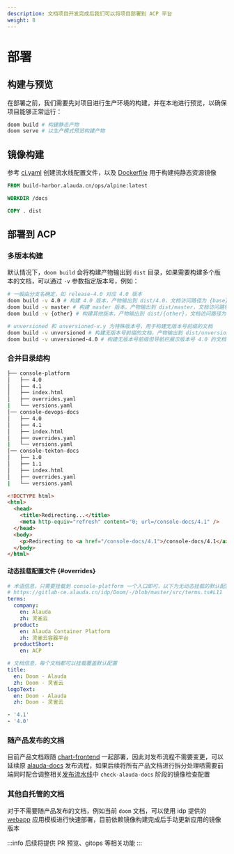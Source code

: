 ```yaml
---
description: 文档项目开发完成后我们可以将项目部署到 ACP 平台
weight: 8
---
```


# 部署

## 构建与预览

在部署之前，我们需要先对项目进行生产环境的构建，并在本地进行预览，以确保项目能够正常运行：

```bash
doom build # 构建静态产物
doom serve # 以生产模式预览构建产物
```

## 镜像构建

参考 [ci.yaml](https://gitlab-ce.alauda.cn/idp/Doom/-/blob/master/.build/ci.yaml) 创建流水线配置文件，以及 [Dockerfile](https://gitlab-ce.alauda.cn/idp/Doom/-/blob/master/Dockerfile) 用于构建纯静态资源镜像

```dockerfile
FROM build-harbor.alauda.cn/ops/alpine:latest

WORKDIR /docs

COPY . dist
```

## 部署到 ACP

### 多版本构建

默认情况下，`doom build` 会将构建产物输出到 `dist` 目录，如果需要构建多个版本的文档，可以通过 `-v` 参数指定版本号，例如：

```bash
# 一般由分支名确定，如 release-4.0 对应 4.0 版本
doom build -v 4.0 # 构建 4.0 版本，产物输出到 dist/4.0，文档访问路径为 {base}/4.0
doom build -v master # 构建 master 版本，产物输出到 dist/master，文档访问路径为 {base}/master
doom build -v {other} # 构建其他版本，产物输出到 dist/{other}，文档访问路径为 {base}/{other}

# unversioned 和 unversioned-x.y 为特殊版本号，用于构建无版本号前缀的文档
doom build -v unversioned # 构建无版本号前缀的文档，产物输出到 dist/unversioned，文档访问路径为 {base}
doom build -v unversioned-4.0 # 构建无版本号前缀但导航栏展示版本号 4.0 的文档，产物输出到 dist/unversioned，文档访问路径为 {base}
```

### 合并目录结构

```sh
├── console-platform
│   ├── 4.0
│   ├── 4.1
│   ├── index.html
│   ├── overrides.yaml
|   └── versions.yaml
│── console-devops-docs
│   ├── 4.0
│   ├── 4.1
│   ├── index.html
│   ├── overrides.yaml
|   └── versions.yaml
│── console-tekton-docs
│   ├── 1.0
│   ├── 1.1
│   ├── index.html
│   ├── overrides.yaml
|   └── versions.yaml
```

```html title="index.html"
<!DOCTYPE html>
<html>
  <head>
    <title>Redirecting...</title>
    <meta http-equiv="refresh" content="0; url=/console-docs/4.1" />
  </head>
  <body>
    <p>Redirecting to <a href="/console-docs/4.1">/console-docs/4.1</a></p>
  </body>
</html>
```

#### 动态挂载配置文件 \{#overrides}

```yaml title="overrides.yaml"
# 术语信息，只需要挂载到 console-platform 一个入口即可，以下为无动态挂载的默认配置
# https://gitlab-ce.alauda.cn/idp/Doom/-/blob/master/src/terms.ts#L11
terms:
  company:
    en: Alauda
    zh: 灵雀云
  product:
    en: Alauda Container Platform
    zh: 灵雀云容器平台
  productShort:
    en: ACP

# 文档信息，每个文档都可以挂载覆盖默认配置
title:
  en: Doom - Alauda
  zh: Doom - 灵雀云
logoText:
  en: Doom - Alauda
  zh: Doom - 灵雀云
```

```yaml title="versions.yaml"
- '4.1'
- '4.0'
```

### 随产品发布的文档

目前产品文档跟随 [chart-frontend](https://gitlab-ce.alauda.cn/frontend/chart-frontend/-/blob/master/chart/values.yaml#L78-107) 一起部署，因此对发布流程不需要变更，可以延续原 [alauda-docs](https://gitlab-ce.alauda.cn/alauda/alauda-docs) 发布流程，如果后续将所有产品文档进行拆分处理啧需要前端同时配合调整相关[发布流水线](https://edge.alauda.cn/console-devops/workspace/frontend/cd?delivery=packager-frontend-chart)中 `check-alauda-docs` 阶段的镜像检查配置

### 其他自托管的文档

对于不需要随产品发布的文档，例如当前 `doom` 文档，可以使用 idp 提供的 [webapp](https://edge.alauda.cn/console-acp/app-market/idp~alauda-idp~idp/chart/webapp.idp-repo/latest) 应用模板进行快速部署，目前依赖镜像构建完成后手动更新应用的镜像版本

:::info
后续将提供 PR 预览、gitops 等相关功能
:::
